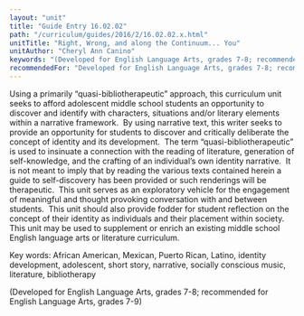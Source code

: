 ```yaml
---
layout: "unit"
title: "Guide Entry 16.02.02"
path: "/curriculum/guides/2016/2/16.02.02.x.html"
unitTitle: "Right, Wrong, and along the Continuum... You"
unitAuthor: "Cheryl Ann Canino"
keywords: "(Developed for English Language Arts, grades 7-8; recommended for English Language Arts, grades 7-9)"
recommendedFor: "Developed for English Language Arts, grades 7-8; recommended for English Language Arts, grades 7-9"
---
```

<main>
<p>
Using a primarily “quasi-bibliotherapeutic” approach, this curriculum unit seeks to afford adolescent middle school students an opportunity to discover and identify with characters, situations and/or literary elements within a narrative framework.  By using narrative text, this writer seeks to provide an opportunity for students to discover and critically deliberate the concept of identity and its development.  The term “quasi-bibliotherapeutic” is used to insinuate a connection with the reading of literature, generation of self-knowledge, and the crafting of an individual’s own identity narrative.  It is not meant to imply that by reading the various texts contained herein a guide to self-discovery has been provided or such renderings will be therapeutic.  This unit serves as an exploratory vehicle for the engagement of meaningful and thought provoking conversation with and between students.  This unit should also provide fodder for student reflection on the concept of their identity as individuals and their placement within society.  This unit may be used to supplement or enrich an existing middle school English language arts or literature curriculum.
</p>
<p>
Key words: African American, Mexican, Puerto Rican, Latino, identity development, adolescent, short story, narrative, socially conscious music, literature, bibliotherapy
</p>
<p>
(Developed for English Language Arts, grades 7-8; recommended for English Language Arts, grades 7-9)
</p>
</main>